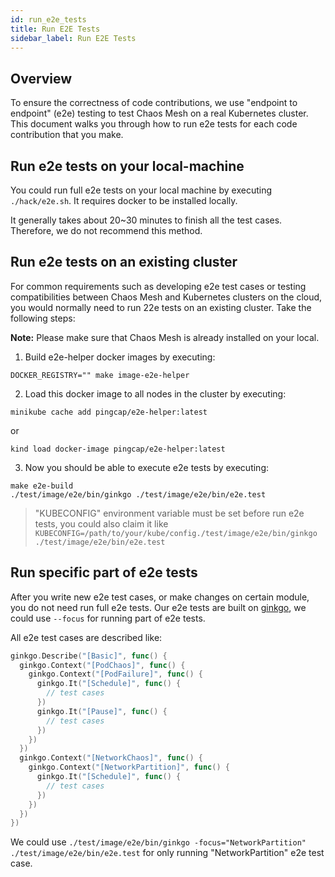 ```yaml
---
id: run_e2e_tests
title: Run E2E Tests
sidebar_label: Run E2E Tests
---
```


## Overview

To ensure the correctness of code contributions, we use "endpoint to endpoint" (e2e) testing to test Chaos Mesh on a real Kubernetes cluster. This document walks you through how to run e2e tests for each code contribution that you make.

## Run e2e tests on your local-machine

You could run full e2e tests on your local machine by executing `./hack/e2e.sh`. It requires docker to be installed locally.

It generally takes about 20~30 minutes to finish all the test cases. Therefore, we do not recommend this method.

## Run e2e tests on an existing cluster

For common requirements such as developing e2e test cases or testing compatibilities between Chaos Mesh and Kubernetes clusters on the cloud, you would normally need to run 22e tests on an existing cluster. Take the following steps:

**Note:** Please make sure that Chaos Mesh is already installed on your local.

1. Build e2e-helper docker images by executing:

```shell
DOCKER_REGISTRY="" make image-e2e-helper
```

2. Load this docker image to all nodes in the cluster by executing:

```shell
minikube cache add pingcap/e2e-helper:latest
```

or

```shell
kind load docker-image pingcap/e2e-helper:latest
```

3. Now you should be able to execute e2e tests by executing:

```shell
make e2e-build
./test/image/e2e/bin/ginkgo ./test/image/e2e/bin/e2e.test
```

> "KUBECONFIG" environment variable must be set before run e2e tests, you could also claim it like `KUBECONFIG=/path/to/your/kube/config./test/image/e2e/bin/ginkgo ./test/image/e2e/bin/e2e.test`

## Run specific part of e2e tests

After you write new e2e test cases, or make changes on certain module, you do not need run full e2e tests. Our e2e tests are built on [ginkgo](https://onsi.github.io/ginkgo/), we could use `--focus` for running part of e2e tests.

All e2e test cases are described like:

```go
ginkgo.Describe("[Basic]", func() {
  ginkgo.Context("[PodChaos]", func() {
    ginkgo.Context("[PodFailure]", func() {
      ginkgo.It("[Schedule]", func() {
        // test cases
      })
      ginkgo.It("[Pause]", func() {
        // test cases
      })
    })
  })
  ginkgo.Context("[NetworkChaos]", func() {
    ginkgo.Context("[NetworkPartition]", func() {
      ginkgo.It("[Schedule]", func() {
        // test cases
      })
    })
  })
})
```

We could use `./test/image/e2e/bin/ginkgo -focus="NetworkPartition" ./test/image/e2e/bin/e2e.test` for only running "NetworkPartition" e2e test case.
